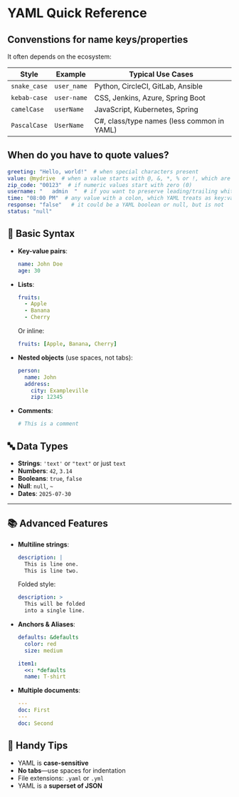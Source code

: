 # YAML Quick Reference

## Convenstions for name keys/properties

It often depends on the ecosystem:

| Style        | Example            | Typical Use Cases                          |
|--------------|--------------------|--------------------------------------------|
| `snake_case` | `user_name`        | Python, CircleCI, GitLab, Ansible          |
| `kebab-case` | `user-name`        | CSS, Jenkins, Azure, Spring Boot           |
| `camelCase`  | `userName`         | JavaScript, Kubernetes, Spring             |
| `PascalCase` | `UserName`         | C#, class/type names (less common in YAML) |

## When do you have to quote values?

```yaml
greeting: "Hello, world!"  # when special characters present
value: @mydrive  # when a value starts with @, &, *, % or !, which are special to YAML
zip_code: "00123"  # if numeric values start with zero (0)
username: "   admin  "  # if you want to preserve leading/trailing whitespace
time: "08:00 PM"  # any value with a colon, which YAML treats as key:value pair
response: "false"   # it could be a YAML boolean or null, but is not
status: "null"
```

## 🧩 Basic Syntax

- **Key-value pairs**:  

  ```yaml
  name: John Doe
  age: 30
  ```

- **Lists**:  

  ```yaml
  fruits:
    - Apple
    - Banana
    - Cherry
  ```

  Or inline:  

  ```yaml
  fruits: [Apple, Banana, Cherry]
  ```

- **Nested objects** (use spaces, not tabs):  

  ```yaml
  person:
    name: John
    address:
      city: Exampleville
      zip: 12345
  ```

- **Comments**:  

  ```yaml
  # This is a comment
  ```

## 🔤 Data Types

- **Strings**: `'text'` or `"text"` or just `text`
- **Numbers**: `42`, `3.14`
- **Booleans**: `true`, `false`
- **Null**: `null`, `~`
- **Dates**: `2025-07-30`

---

## 📚 Advanced Features

- **Multiline strings**:  

  ```yaml
  description: |
    This is line one.
    This is line two.
  ```

  Folded style:  

  ```yaml
  description: >
    This will be folded
    into a single line.
  ```

- **Anchors & Aliases**:  

  ```yaml
  defaults: &defaults
    color: red
    size: medium

  item1:
    <<: *defaults
    name: T-shirt
  ```

- **Multiple documents**:  

  ```yaml
  ---
  doc: First
  ---
  doc: Second
  ```

## 🧠 Handy Tips

- YAML is **case-sensitive**
- **No tabs**—use spaces for indentation
- File extensions: `.yaml` or `.yml`
- YAML is a **superset of JSON**
